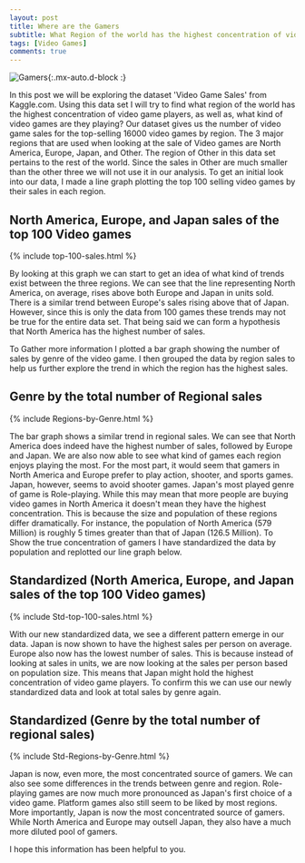```yaml
---
layout: post
title: Where are the Gamers
subtitle: What Region of the world has the highest concentration of video game players and what are they playing?
tags: [Video Games]
comments: true
---
```


![Gamers](https://images.unsplash.com/photo-1542751371-adc38448a05e?ixlib=rb-1.2.1&ixid=eyJhcHBfaWQiOjEyMDd9&auto=format&fit=crop&w=500&q=60){:.mx-auto.d-block :}

  In this post we will be exploring the dataset 'Video Game Sales' from Kaggle.com. Using this data set I will try to find what region of the world has the highest concentration of video game players, as well as, what kind of video games are they playing? Our dataset gives us the number of video game sales for the top-selling 16000 video games by region. The 3 major regions that are used when looking at the sale of Video games are North America, Europe, Japan, and Other. The region of Other in this data set pertains to the rest of the world. Since the sales in Other are much smaller than the other three we will not use it in our analysis. To get an initial look into our data, I made a line graph plotting the top 100 selling video games by their sales in each region.

## North America, Europe, and Japan sales of the top 100 Video games

{% include top-100-sales.html %}

By looking at this graph we can start to get an idea of what kind of trends exist between the three regions. We can see that the line representing North America, on average, rises above both Europe and Japan in units sold. There is a similar trend between Europe's sales rising above that of Japan. However, since this is only the data from 100 games these trends may not be true for the entire data set. That being said we can form a hypothesis that North America has the highest number of sales.

To Gather more information I plotted a bar graph showing the number of sales by genre of the video game. I then grouped the data by region sales to help us further explore the trend in which the region has the highest sales.

## Genre by the total number of Regional sales

{% include Regions-by-Genre.html %}

The bar graph shows a similar trend in regional sales. We can see that North America does indeed have the highest number of sales, followed by Europe and Japan. We are also now able to see what kind of games each region enjoys playing the most. For the most part, it would seem that gamers in North America and Europe prefer to play action, shooter, and sports games. Japan, however, seems to avoid shooter games. Japan's most played genre of game is Role-playing.  While this may mean that more people are buying video games in North America it doesn't mean they have the highest concentration. This is because the size and population of these regions differ dramatically. For instance, the population of North America (579 Million) is roughly 5 times greater than that of Japan (126.5 Million). To Show the true concentration of gamers I have standardized the data by population and replotted our line graph below.


## Standardized (North America, Europe, and Japan sales of the top 100 Video games)

{% include Std-top-100-sales.html %}

With our new standardized data, we see a different pattern emerge in our data. Japan is now shown to have the highest sales per person on average. Europe also now has the lowest number of sales. This is because instead of looking at sales in units, we are now looking at the sales per person based on population size. This means that Japan might hold the highest concentration of video game players. To confirm this we can use our newly standardized data and look at total sales by genre again. 

## Standardized (Genre by the total number of regional sales)

{% include Std-Regions-by-Genre.html %}

Japan is now, even more, the most concentrated source of gamers. We can also see some differences in the trends between genre and region. Role-playing games are now much more pronounced as Japan's first choice of a video game. Platform games also still seem to be liked by most regions. More importantly, Japan is now the most concentrated source of gamers. While North America and Europe may outsell Japan, they also have a much more diluted pool of gamers. 

I hope this information has been helpful to you. 



